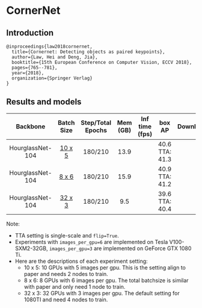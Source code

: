 # CornerNet

## Introduction
```
@inproceedings{law2018cornernet,
  title={Cornernet: Detecting objects as paired keypoints},
  author={Law, Hei and Deng, Jia},
  booktitle={15th European Conference on Computer Vision, ECCV 2018},
  pages={765--781},
  year={2018},
  organization={Springer Verlag}
}
```

## Results and models

| Backbone        | Batch Size | Step/Total Epochs | Mem (GB) | Inf time (fps) | box AP | Download |
| :-------------: | :--------: |:----------------: | :------: | :------------: | :----: | :------: |
| HourglassNet-104 | [10 x 5](./cornernet_hourglass104_mstest_10x5_210e_coco.py) | 180/210 | 13.9 | | 40.6<br>TTA: 41.3 | |
| HourglassNet-104 | [8 x 6](./cornernet_hourglass104_mstest_8x6_210e_coco.py) | 180/210 | 15.9 | | 40.9<br>TTA: 41.2 | |
| HourglassNet-104 | [32 x 3](./cornernet_hourglass104_mstest_32x3_210e_coco.py) | 180/210 | 9.5 | | 39.6<br>TTA: 40.4 | |

Note: 
- TTA setting is single-scale and `flip=True`.
- Experiments with `images_per_gpu=6` are implemented on Tesla V100-SXM2-32GB, `images_per_gpu=3` are implemented on GeForce GTX 1080 Ti.
- Here are the descriptions of each experiment setting:
    - 10 x 5: 10 GPUs with 5 images per gpu. This is the setting align to paper and needs 2 nodes to train.
    - 8 x 6: 8 GPUs with 6 images per gpu. The total batchsize is similar with paper and only need 1 node to train.
    - 32 x 3: 32 GPUs with 3 images per gpu. The default setting for 1080TI and need 4 nodes to train.
